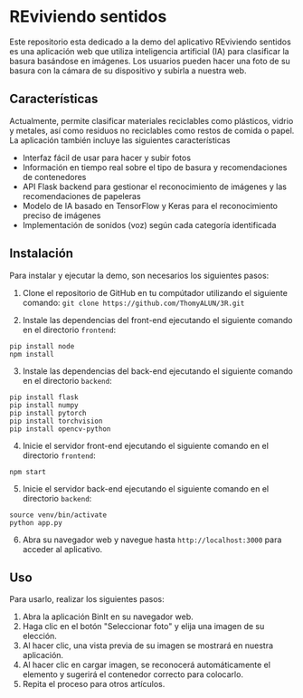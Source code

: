 # REviviendo sentidos

Este repositorio esta dedicado a la demo del aplicativo REviviendo sentidos es una aplicación web que utiliza inteligencia artificial (IA) para clasificar la basura basándose en imágenes. Los usuarios pueden hacer una foto de su basura con la cámara de su dispositivo y subirla a nuestra web. 

## Características

Actualmente, permite clasificar materiales reciclables como plásticos, vidrio y metales, así como residuos no reciclables como restos de comida o papel. La aplicación también incluye las siguientes características

- Interfaz fácil de usar para hacer y subir fotos
- Información en tiempo real sobre el tipo de basura y recomendaciones de contenedores
- API Flask backend para gestionar el reconocimiento de imágenes y las recomendaciones de papeleras
- Modelo de IA basado en TensorFlow y Keras para el reconocimiento preciso de imágenes
- Implementación de sonidos (voz) según cada categoría identificada

## Instalación

Para instalar y ejecutar la demo, son necesarios los siguientes pasos:

1. Clone el repositorio de GitHub en tu compútador utilizando el siguiente comando:
   `git clone https://github.com/ThomyALUN/3R.git`

2. Instale las dependencias del front-end ejecutando el siguiente comando en el directorio `frontend`:

```console
pip install node
npm install
```

3. Instale las dependencias del back-end ejecutando el siguiente comando en el directorio `backend`:

```console
pip install flask
pip install numpy
pip install pytorch
pip install torchvision
pip install opencv-python
```

4. Inicie el servidor front-end ejecutando el siguiente comando en el directorio `frontend`:

```console
npm start
```

5. Inicie el servidor back-end ejecutando el siguiente comando en el directorio `backend`:

```console
source venv/bin/activate
python app.py
```

6. Abra su navegador web y navegue hasta `http://localhost:3000` para acceder al aplicativo.

## Uso

Para usarlo, realizar los siguientes pasos:

1. Abra la aplicación BinIt en su navegador web.
2. Haga clic en el botón "Seleccionar foto" y elija una imagen de su elección.
3. Al hacer clic, una vista previa de su imagen se mostrará en nuestra aplicación.
4. Al hacer clic en cargar imagen, se reconocerá automáticamente el elemento y sugerirá el contenedor correcto para colocarlo.
5. Repita el proceso para otros artículos.

